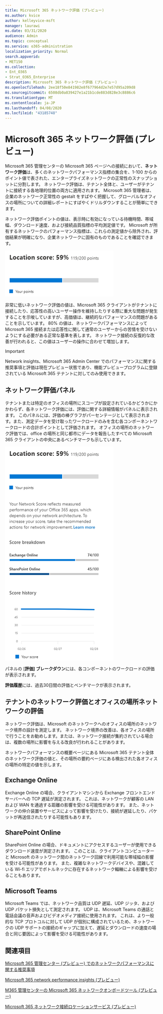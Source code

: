 ```yaml
---
title: Microsoft 365 ネットワーク評価 (プレビュー)
ms.author: kvice
author: kelleyvice-msft
manager: laurawi
ms.date: 03/31/2020
audience: Admin
ms.topic: conceptual
ms.service: o365-administration
localization_priority: Normal
search.appverid:
- MET150
ms.collection:
- Ent_O365
- Strat_O365_Enterprise
description: Microsoft 365 ネットワーク評価 (プレビュー)
ms.openlocfilehash: 2ee18f50e841982e8f677964d2e7e57d95a209d8
ms.sourcegitcommit: 6508db0a839427e1a21b1cde883d828e3c8886c6
ms.translationtype: MT
ms.contentlocale: ja-JP
ms.lasthandoff: 04/08/2020
ms.locfileid: "43185748"
---
```

# <a name="microsoft-365-network-assessment-preview"></a>Microsoft 365 ネットワーク評価 (プレビュー)

Microsoft 365 管理センターの Microsoft 365 ページへの接続において、**ネットワーク評価**は、多くのネットワークパフォーマンス指標の集合を、1-100 からのポイント値で表された、エンタープライズネットワークの正常性のスナップショットに分割します。 ネットワーク評価は、テナント全体と、ユーザーがテナントに接続する各地理的位置の両方に適用されます。 Microsoft 365 管理者は、企業のネットワーク正常性の gestalt をすばやく把握して、グローバルなオフィスの場所についての詳細レポートにすばやくドリルダウンすることが簡単にできます。

ネットワーク評価ポイントの値は、表示時に有効になっている待機時間、帯域幅、ダウンロード速度、および接続品質指標の平均測定値です。 Microsoft が所有するネットワークのパフォーマンス指標は、これらの測定値から除外され、評価結果が明確になり、企業ネットワークに固有のものであることを確認できます。

![ネットワーク評価の値](Media/m365-mac-perf/m365-mac-perf-overview-score-top.png)

非常に低いネットワーク評価の値は、Microsoft 365 クライアントがテナントに接続したり、応答性の高いユーザー操作を維持したりする際に重大な問題が発生することを示唆していますが、高価値は、継続的なパフォーマンスの問題があることを示しています。 80% の値は、ネットワークパフォーマンスによって Microsoft 365 接続または応答性に関して通常のユーザーからの苦情を受けないようにする必要がある正常な基準を表します。 ネットワーク接続の反復的な改善が行われると、この値はユーザーの操作に合わせて増加します。

>[!IMPORTANT]
>Network insights、Microsoft 365 Admin Center でのパフォーマンスに関する推奨事項と評価は現在プレビュー状態であり、機能プレビュープログラムに登録されている Microsoft 365 テナントに対してのみ使用できます。

## <a name="network-assessment-panel"></a>ネットワーク評価パネル

テナントまたは特定のオフィスの場所にスコープが設定されているかどうかにかかわらず、各ネットワーク評価には、評価に関する詳細情報がパネルに表示されます。 このパネルには、評価の棒グラフがパーセンテージとして表示されます。また、測定データを受け取ったワークロードのみを含む各コンポーネントワークロードの合計ポイントとして評価されます。 オフィスの場所のネットワーク評価では、office の場所と同じ都市にデータを報告したすべての Microsoft 365 クライアントの中央にあるベンチマークも示しています。

![ネットワーク評価の値の例](Media/m365-mac-perf/m365-mac-perf-overview-score.png)

パネルの [**評価] ブレークダウン**には、各コンポーネントのワークロードの評価が表示されます。

**評価履歴**には、過去30日間の評価とベンチマークが表示されます。

## <a name="tenant-network-assessments-and-office-location-network-assessments"></a>テナントのネットワーク評価とオフィスの場所ネットワークの評価

ネットワーク評価は、Microsoft のネットワークへのオフィスの場所のネットワーク境界の設計を測定します。 ネットワーク境界の改善は、各オフィスの場所で行うことをお勧めします。または、ネットワーク接続が集約されている場合は、複数の場所に影響を与える改良が行われることがあります。

ネットワークパフォーマンスの概要ページにある Microsoft 365 テナント全体のネットワーク評価の値と、その場所の要約ページにある検出された各オフィスの場所の特定の値を示します。

## <a name="exchange-online"></a>Exchange Online

Exchange Online の場合、クライアントマシンから Exchange フロントエンドサーバーへの TCP 遅延が測定されます。 これは、ネットワークが顧客の LAN および WAN を通過する距離の影響を受ける可能性があります。 また、ネットワークの仲介装置やサービスによって影響を受けたり、接続が遅延したり、パケットが再送信されたりする可能性もあります。

## <a name="sharepoint-online"></a>SharePoint Online

SharePoint Online の場合、ドキュメントにアクセスするユーザーが使用できるダウンロード速度が測定されます。 このことは、クライアントコンピューターと Microsoft のネットワーク間のネットワーク回線で利用可能な帯域幅の影響を受ける可能性があります。 また、複雑なネットワークデバイスや、混雑している Wi-fi エリアでボトルネックに存在するネットワーク輻輳による影響を受けることもあります。

## <a name="microsoft-teams"></a>Microsoft Teams

Microsoft Teams では、ネットワーク品質は UDP 遅延、UDP ジッタ、および UDP パケット損失として測定されます。 UDP は、Microsoft Teams の通話と電話会議の音声およびビデオメディア接続に使用されます。 これは、より一般的な TCP プロトコルに対して UDP が個別に構成されているため、ネットワークの UDP サポートの接続のギャップに加えて、遅延とダウンロードの速度の場合と同じ要因によって影響を受ける可能性があります。

## <a name="related-topics"></a>関連項目

[Microsoft 365 管理センター (プレビュー) でのネットワークパフォーマンスに関する推奨事項](office-365-network-mac-perf-overview.md)

[Microsoft 365 network performance insights (プレビュー)](office-365-network-mac-perf-insights.md)

[M365 管理センターの Microsoft 365 ネットワークオンボードツール (プレビュー)](office-365-network-mac-perf-onboarding-tool.md)

[Microsoft 365 ネットワーク接続ロケーションサービス (プレビュー)](office-365-network-mac-location-services.md)
